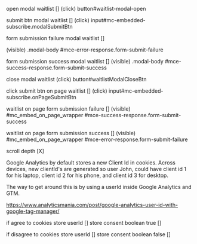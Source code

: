 
open modal waitlist []
  (click) button#waitlist-modal-open

submit btn modal waitlist []
  (click) input#mc-embedded-subscribe.modalSubmitBtn

form submission failure modal waitlist []

  (visible) .modal-body #mce-error-response.form-submit-failure

form submission success modal waitlist []
  (visible) .modal-body #mce-success-response.form-submit-success

close modal waitlist
  (click) button#waitlistModalCloseBtn

click submit btn on page waitlist []
  (click) input#mc-embedded-subscribe.onPageSubmitBtn

waitlist on page form submission failure []
  (visible) #mc_embed_on_page_wrapper #mce-success-response.form-submit-success

waitlist on page form submission success []
  (visible) #mc_embed_on_page_wrapper #mce-error-response.form-submit-failure

scroll depth [X]



Google Analytics by default stores a new Client Id in cookies. Across devices, new clientId's are generated so user John, could have client id 1 for his laptop, client id 2 for his phone, and client id 3 for desktop.

The way to get around this is by using a userId inside Google Analytics and GTM.

https://www.analyticsmania.com/post/google-analytics-user-id-with-google-tag-manager/


if agree to cookies
 store userId []
 store consent boolean true []

 if disagree to cookies
  store userId []
  store consent boolean false []
